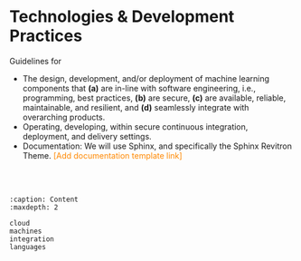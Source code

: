 # Technologies & Development Practices

Guidelines for

<ul class="disc">
  <li class="disc">The design, development, and/or deployment of machine learning components that <b>(a)</b> are in-line with software engineering, i.e., programming, best practices, <b>(b)</b> are secure, <b>(c)</b> are available, reliable, maintainable, and resilient, and <b>(d)</b> seamlessly integrate with overarching products.</li>
  <li class="disc">Operating, developing, within secure continuous integration, deployment, and delivery settings.</li>
  <li class="disc">Documentation: We will use Sphinx, and specifically the Sphinx Revitron Theme. <span style="color: #F80">[Add documentation template link]</span></li>
</ul>

<br>
<br>

```{toctree}
:caption: Content
:maxdepth: 2

cloud
machines
integration
languages
```

<br>
<br>
<br>
<br>

<br>
<br>
<br>
<br>
